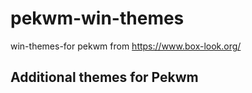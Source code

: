 # pekwm-win-themes
win-themes-for pekwm from https://www.box-look.org/

## Additional themes for Pekwm

